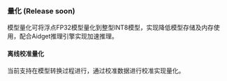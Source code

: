 ### 量化 (Release soon)
模型量化可将浮点FP32模型量化到整型INT8模型，实现降低模型存储及内存使用，配合Aidget推理引擎实现加速推理。

#### 离线校准量化
当前支持在模型转换过程进行，通过校准数据进行校准实现量化。
